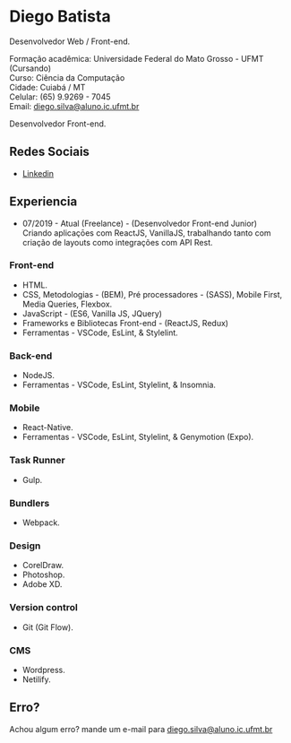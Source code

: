# Diego Batista

Desenvolvedor Web / Front-end.

Formação acadêmica: Universidade Federal do Mato Grosso - UFMT (Cursando)<br>
Curso: Ciência da Computação<br>
Cidade: Cuiabá / MT<br>
Celular: (65) 9.9269 - 7045<br>
Email: diego.silva@aluno.ic.ufmt.br

Desenvolvedor Front-end.

## Redes Sociais

- [Linkedin](https://www.linkedin.com/in/dbatista/)

## Experiencia

* 07/2019 - Atual (Freelance) -
  (Desenvolvedor Front-end Junior)<br>
  Criando aplicaçōes com ReactJS, VanillaJS, trabalhando tanto com criação de layouts como integrações com API Rest.<br>
 
### Front-end

- HTML.
- CSS, Metodologias - (BEM), Pré processadores - (SASS), Mobile First, Media Queries, Flexbox.
- JavaScript - (ES6, Vanilla JS, JQuery)
- Frameworks e Bibliotecas Front-end - (ReactJS, Redux)
- Ferramentas - VSCode, EsLint, & Stylelint.

### Back-end

- NodeJS.
- Ferramentas - VSCode, EsLint, Stylelint, & Insomnia.

### Mobile

- React-Native.
- Ferramentas - VSCode, EsLint, Stylelint, & Genymotion (Expo).

### Task Runner

- Gulp.

### Bundlers

- Webpack.

### Design

- CorelDraw.
- Photoshop.
- Adobe XD.

### Version control

- Git (Git Flow).

### CMS

- Wordpress.
- Netilify.

## Erro?

Achou algum erro? mande um e-mail para diego.silva@aluno.ic.ufmt.br
